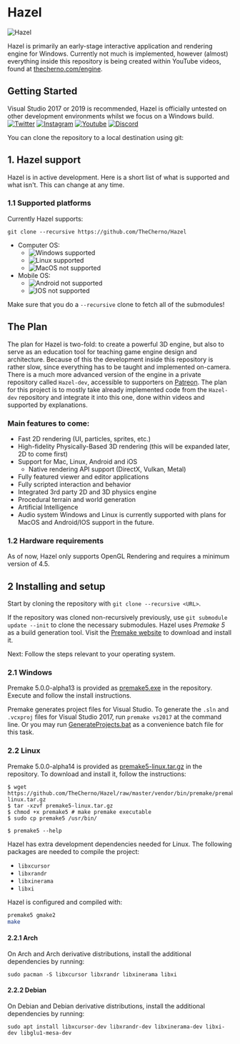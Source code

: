# Hazel

![Hazel](/Resources/Branding/Hazel_Logo_Text_Light_Square.png?raw=true "Hazel")

Hazel is primarily an early-stage interactive application and rendering engine for Windows. Currently not much is implemented, however (almost) everything inside this repository is being created within YouTube videos, found at [thecherno.com/engine](https://thecherno.com/engine). 

## Getting Started
Visual Studio 2017 or 2019 is recommended, Hazel is officially untested on other development environments whilst we focus on a Windows build.
[![Twitter](https://img.shields.io/badge/%40thecherno--blue.svg?style=social&logo=Twitter)](https://twitter.com/thecherno)
[![Instagram](https://img.shields.io/badge/thecherno--red.svg?style=social&logo=Instagram)](https://www.instagram.com/thecherno)
[![Youtube](https://img.shields.io/badge/TheChernoProject--red.svg?style=social&logo=youtube)](https://www.youtube.com/user/TheChernoProject)
[![Discord](https://img.shields.io/badge/TheCherno%20Server--blue.svg?style=social&logo=Discord)](https://discord.gg/K2eSyQA)

You can clone the repository to a local destination using git:
## 1. Hazel support

Hazel is in active development. Here is a short list of what is supported and what isn't. This can change at any time.

### 1.1 Supported platforms
Currently Hazel supports:

`git clone --recursive https://github.com/TheCherno/Hazel`
- Computer OS:
  - ![Windows supported](https://img.shields.io/badge/Windows-win--64-green.svg)
  - ![Linux supported](https://img.shields.io/badge/Linux-Arch%20%7C%20Debian-green.svg)
  - ![MacOS not supported](https://img.shields.io/badge/MacOS-Not%20Supported-red.svg)
- Mobile OS:
  - ![Android not supported](https://img.shields.io/badge/Android-Not%20Supported-red.svg)
  - ![IOS not supported](https://img.shields.io/badge/IOS-Not%20Supported-red.svg)

Make sure that you do a `--recursive` clone to fetch all of the submodules!

## The Plan
The plan for Hazel is two-fold: to create a powerful 3D engine, but also to serve as an education tool for teaching game engine design and architecture. Because of this the development inside this repository is rather slow, since everything has to be taught and implemented on-camera. There is a much more advanced version of the engine in a private repository called `Hazel-dev`, accessible to supporters on [Patreon](https://patreon.com/thecherno). The plan for this project is to mostly take already implemented code from the `Hazel-dev` repository and integrate it into this one, done within videos and supported by explanations.

### Main features to come:
- Fast 2D rendering (UI, particles, sprites, etc.)
- High-fidelity Physically-Based 3D rendering (this will be expanded later, 2D to come first)
- Support for Mac, Linux, Android and iOS
    - Native rendering API support (DirectX, Vulkan, Metal)
- Fully featured viewer and editor applications
- Fully scripted interaction and behavior
- Integrated 3rd party 2D and 3D physics engine
- Procedural terrain and world generation
- Artificial Intelligence
- Audio system
Windows and Linux is currently supported with plans for MacOS and Android/IOS support in the future.

### 1.2 Hardware requirements
As of now, Hazel only supports OpenGL Rendering and requires a minimum version of 4.5.

## 2 Installing and setup

Start by cloning the repository with `git clone --recursive <URL>`.

If the repository was cloned non-recursively previously, use `git submodule update --init` to clone the necessary submodules.
Hazel uses _Premake 5_ as a build generation tool. Visit the [Premake website](https://premake.github.io/download.html) to download and install it.

Next: Follow the steps relevant to your operating system.

### 2.1 Windows

Premake 5.0.0-alpha13 is provided as [premake5.exe](https://github.com/TheCherno/Hazel/blob/master/vendor/bin/premake/premake5.exe) in the repository. Execute and follow the install instructions.

Premake generates project files for Visual Studio. To generate the `.sln` and `.vcxproj` files for Visual Studio 2017, run `premake vs2017` at the command line. Or you may run [GenerateProjects.bat](https://github.com/TheCherno/Hazel/blob/master/GenerateProjects.bat) as a convenience batch file for this task.

### 2.2 Linux

Premake 5.0.0-alpha14 is provided as [premake5-linux.tar.gz](https://github.com/TheCherno/Hazel/blob/master/vendor/bin/premake/premake5-linux.tar.gz) in the repository. To download and install it, follow the instructions:

```
$ wget https://github.com/TheCherno/Hazel/raw/master/vendor/bin/premake/premake5-linux.tar.gz
$ tar -xzvf premake5-linux.tar.gz
$ chmod +x premake5 # make premake executable
$ sudo cp premake5 /usr/bin/

$ premake5 --help
```

Hazel has extra development dependencies needed for Linux. The following packages are needed to compile the project:

- `libxcursor`
- `libxrandr`
- `libxinerama`
- `libxi`

Hazel is configured and compiled with:
```bash
premake5 gmake2
make
```

#### 2.2.1 Arch

On Arch and Arch derivative distributions, install the additional dependencies by running:

`sudo pacman -S libxcursor libxrandr libxinerama libxi`

#### 2.2.2 Debian

On Debian and Debian derivative distributions, install the additional dependencies by running:

`sudo apt install libxcursor-dev libxrandr-dev libxinerama-dev libxi-dev libglu1-mesa-dev`
